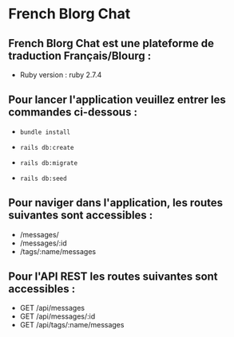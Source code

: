 # French Blorg Chat

## French Blorg Chat est une plateforme de traduction Français/Blourg :

* Ruby version : ruby 2.7.4

## Pour lancer l'application veuillez entrer les commandes ci-dessous :

- ```bundle install```

- ```rails db:create```

- ```rails db:migrate```

- ```rails db:seed```

## Pour naviger dans l'application, les routes suivantes sont accessibles :

- /messages/
- /messages/:id
- /tags/:name/messages

## Pour l'API REST les routes suivantes sont accessibles :

- GET /api/messages
- GET /api/messages/:id
- GET /api/tags/:name/messages
